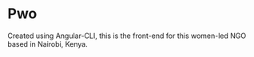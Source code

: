 # Pwo

Created using Angular-CLI, this is the front-end for this women-led NGO based in Nairobi, Kenya.
